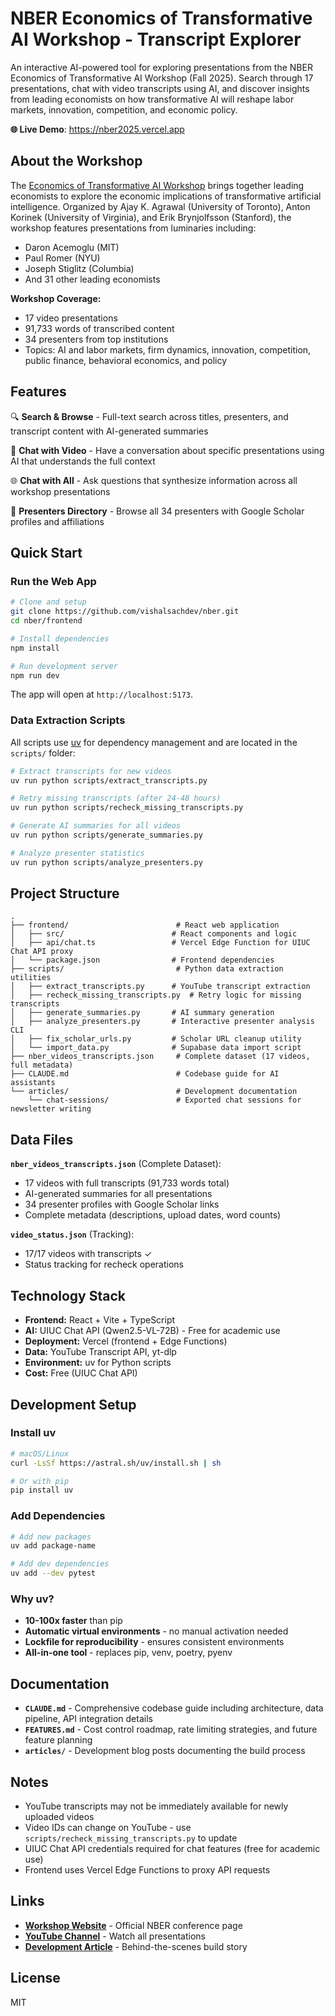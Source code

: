 # NBER Economics of Transformative AI Workshop - Transcript Explorer

An interactive AI-powered tool for exploring presentations from the NBER Economics of Transformative AI Workshop (Fall 2025). Search through 17 presentations, chat with video transcripts using AI, and discover insights from leading economists on how transformative AI will reshape labor markets, innovation, competition, and economic policy.

**🌐 Live Demo**: https://nber2025.vercel.app

## About the Workshop

The [Economics of Transformative AI Workshop](https://www.nber.org/conferences/economics-transformative-ai-workshop-fall-2025) brings together leading economists to explore the economic implications of transformative artificial intelligence. Organized by Ajay K. Agrawal (University of Toronto), Anton Korinek (University of Virginia), and Erik Brynjolfsson (Stanford), the workshop features presentations from luminaries including:

- Daron Acemoglu (MIT)
- Paul Romer (NYU)
- Joseph Stiglitz (Columbia)
- And 31 other leading economists

**Workshop Coverage:**
- 17 video presentations
- 91,733 words of transcribed content
- 34 presenters from top institutions
- Topics: AI and labor markets, firm dynamics, innovation, competition, public finance, behavioral economics, and policy

## Features

🔍 **Search & Browse** - Full-text search across titles, presenters, and transcript content with AI-generated summaries

💬 **Chat with Video** - Have a conversation about specific presentations using AI that understands the full context

🌐 **Chat with All** - Ask questions that synthesize information across all workshop presentations

👥 **Presenters Directory** - Browse all 34 presenters with Google Scholar profiles and affiliations

## Quick Start

### Run the Web App

```bash
# Clone and setup
git clone https://github.com/vishalsachdev/nber.git
cd nber/frontend

# Install dependencies
npm install

# Run development server
npm run dev
```

The app will open at `http://localhost:5173`.

### Data Extraction Scripts

All scripts use [uv](https://docs.astral.sh/uv/) for dependency management and are located in the `scripts/` folder:

```bash
# Extract transcripts for new videos
uv run python scripts/extract_transcripts.py

# Retry missing transcripts (after 24-48 hours)
uv run python scripts/recheck_missing_transcripts.py

# Generate AI summaries for all videos
uv run python scripts/generate_summaries.py

# Analyze presenter statistics
uv run python scripts/analyze_presenters.py
```

## Project Structure

```
.
├── frontend/                        # React web application
│   ├── src/                        # React components and logic
│   ├── api/chat.ts                 # Vercel Edge Function for UIUC Chat API proxy
│   └── package.json                # Frontend dependencies
├── scripts/                         # Python data extraction utilities
│   ├── extract_transcripts.py      # YouTube transcript extraction
│   ├── recheck_missing_transcripts.py  # Retry logic for missing transcripts
│   ├── generate_summaries.py       # AI summary generation
│   ├── analyze_presenters.py       # Interactive presenter analysis CLI
│   ├── fix_scholar_urls.py         # Scholar URL cleanup utility
│   └── import_data.py              # Supabase data import script
├── nber_videos_transcripts.json     # Complete dataset (17 videos, full metadata)
├── CLAUDE.md                        # Codebase guide for AI assistants
└── articles/                        # Development documentation
    └── chat-sessions/               # Exported chat sessions for newsletter writing
```

## Data Files

**`nber_videos_transcripts.json`** (Complete Dataset):
- 17 videos with full transcripts (91,733 words total)
- AI-generated summaries for all presentations
- 34 presenter profiles with Google Scholar links
- Complete metadata (descriptions, upload dates, word counts)

**`video_status.json`** (Tracking):
- 17/17 videos with transcripts ✓
- Status tracking for recheck operations

## Technology Stack

- **Frontend:** React + Vite + TypeScript
- **AI:** UIUC Chat API (Qwen2.5-VL-72B) - Free for academic use
- **Deployment:** Vercel (frontend + Edge Functions)
- **Data:** YouTube Transcript API, yt-dlp
- **Environment:** uv for Python scripts
- **Cost:** Free (UIUC Chat API)

## Development Setup

### Install uv

```bash
# macOS/Linux
curl -LsSf https://astral.sh/uv/install.sh | sh

# Or with pip
pip install uv
```

### Add Dependencies

```bash
# Add new packages
uv add package-name

# Add dev dependencies
uv add --dev pytest
```

### Why uv?

- **10-100x faster** than pip
- **Automatic virtual environments** - no manual activation needed
- **Lockfile for reproducibility** - ensures consistent environments
- **All-in-one tool** - replaces pip, venv, poetry, pyenv

## Documentation

- **`CLAUDE.md`** - Comprehensive codebase guide including architecture, data pipeline, API integration details
- **`FEATURES.md`** - Cost control roadmap, rate limiting strategies, and future feature planning
- **`articles/`** - Development blog posts documenting the build process

## Notes

- YouTube transcripts may not be immediately available for newly uploaded videos
- Video IDs can change on YouTube - use `scripts/recheck_missing_transcripts.py` to update
- UIUC Chat API credentials required for chat features (free for academic use)
- Frontend uses Vercel Edge Functions to proxy API requests

## Links

- **[Workshop Website](https://www.nber.org/conferences/economics-transformative-ai-workshop-fall-2025)** - Official NBER conference page
- **[YouTube Channel](https://www.youtube.com/@NBERvideos/videos)** - Watch all presentations
- **[Development Article](articles/2025-09-30-nber-ai-workshop-explorer.md)** - Behind-the-scenes build story

## License

MIT
